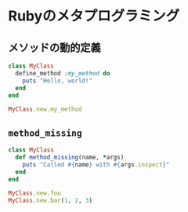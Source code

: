 # Rubyのメタプログラミング

## メソッドの動的定義

```ruby
class MyClass
  define_method :my_method do
    puts "Hello, world!"
  end
end

MyClass.new.my_method
```

## `method_missing`

```ruby
class MyClass
  def method_missing(name, *args)
    puts "Called #{name} with #{args.inspect}"
  end
end

MyClass.new.foo
MyClass.new.bar(1, 2, 3)
```
